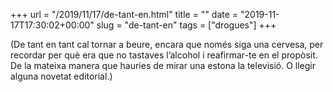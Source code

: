 +++
url = "/2019/11/17/de-tant-en.html"
title = ""
date = "2019-11-17T17:30:02+00:00"
slug = "de-tant-en"
tags = ["drogues"]
+++

(De tant en tant cal tornar a beure, encara que només siga una cervesa, per recordar per què era que no tastaves l’alcohol i reafirmar-te en el propòsit. De la mateixa manera que hauries de mirar una estona la televisió. O llegir alguna novetat editorial.)
